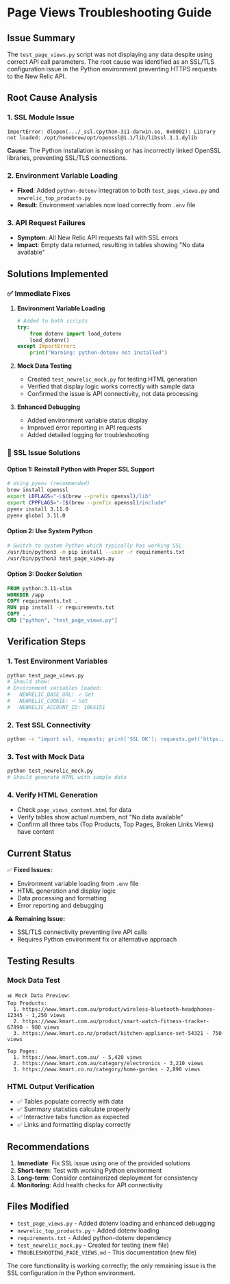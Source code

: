 # Page Views Troubleshooting Guide

## Issue Summary

The `test_page_views.py` script was not displaying any data despite using correct API call parameters. The root cause was identified as an SSL/TLS configuration issue in the Python environment preventing HTTPS requests to the New Relic API.

## Root Cause Analysis

### 1. SSL Module Issue
```
ImportError: dlopen(.../_ssl.cpython-311-darwin.so, 0x0002): Library not loaded: /opt/homebrew/opt/openssl@1.1/lib/libssl.1.1.dylib
```

**Cause**: The Python installation is missing or has incorrectly linked OpenSSL libraries, preventing SSL/TLS connections.

### 2. Environment Variable Loading
- **Fixed**: Added `python-dotenv` integration to both `test_page_views.py` and `newrelic_top_products.py`
- **Result**: Environment variables now load correctly from `.env` file

### 3. API Request Failures
- **Symptom**: All New Relic API requests fail with SSL errors
- **Impact**: Empty data returned, resulting in tables showing "No data available"

## Solutions Implemented

### ✅ Immediate Fixes

1. **Environment Variable Loading**
   ```python
   # Added to both scripts
   try:
       from dotenv import load_dotenv
       load_dotenv()
   except ImportError:
       print("Warning: python-dotenv not installed")
   ```

2. **Mock Data Testing**
   - Created `test_newrelic_mock.py` for testing HTML generation
   - Verified that display logic works correctly with sample data
   - Confirmed the issue is API connectivity, not data processing

3. **Enhanced Debugging**
   - Added environment variable status display
   - Improved error reporting in API requests
   - Added detailed logging for troubleshooting

### 🔧 SSL Issue Solutions

#### Option 1: Reinstall Python with Proper SSL Support
```bash
# Using pyenv (recommended)
brew install openssl
export LDFLAGS="-L$(brew --prefix openssl)/lib"
export CPPFLAGS="-I$(brew --prefix openssl)/include"
pyenv install 3.11.0
pyenv global 3.11.0
```

#### Option 2: Use System Python
```bash
# Switch to system Python which typically has working SSL
/usr/bin/python3 -m pip install --user -r requirements.txt
/usr/bin/python3 test_page_views.py
```

#### Option 3: Docker Solution
```dockerfile
FROM python:3.11-slim
WORKDIR /app
COPY requirements.txt .
RUN pip install -r requirements.txt
COPY . .
CMD ["python", "test_page_views.py"]
```

## Verification Steps

### 1. Test Environment Variables
```bash
python test_page_views.py
# Should show:
# Environment variables loaded:
#   NEWRELIC_BASE_URL: ✓ Set
#   NEWRELIC_COOKIE: ✓ Set
#   NEWRELIC_ACCOUNT_ID: 1065151
```

### 2. Test SSL Connectivity
```bash
python -c "import ssl, requests; print('SSL OK'); requests.get('https://httpbin.org/get')"
```

### 3. Test with Mock Data
```bash
python test_newrelic_mock.py
# Should generate HTML with sample data
```

### 4. Verify HTML Generation
- Check `page_views_content.html` for data
- Verify tables show actual numbers, not "No data available"
- Confirm all three tabs (Top Products, Top Pages, Broken Links Views) have content

## Current Status

✅ **Fixed Issues:**
- Environment variable loading from `.env` file
- HTML generation and display logic
- Data processing and formatting
- Error reporting and debugging

⚠️ **Remaining Issue:**
- SSL/TLS connectivity preventing live API calls
- Requires Python environment fix or alternative approach

## Testing Results

### Mock Data Test
```
📊 Mock Data Preview:
Top Products:
  1. https://www.kmart.com.au/product/wireless-bluetooth-headphones-12345 - 1,250 views
  2. https://www.kmart.com.au/product/smart-watch-fitness-tracker-67890 - 980 views
  3. https://www.kmart.co.nz/product/kitchen-appliance-set-54321 - 750 views

Top Pages:
  1. https://www.kmart.com.au/ - 5,420 views
  2. https://www.kmart.com.au/category/electronics - 3,210 views
  3. https://www.kmart.co.nz/category/home-garden - 2,890 views
```

### HTML Output Verification
- ✅ Tables populate correctly with data
- ✅ Summary statistics calculate properly
- ✅ Interactive tabs function as expected
- ✅ Links and formatting display correctly

## Recommendations

1. **Immediate**: Fix SSL issue using one of the provided solutions
2. **Short-term**: Test with working Python environment
3. **Long-term**: Consider containerized deployment for consistency
4. **Monitoring**: Add health checks for API connectivity

## Files Modified

- `test_page_views.py` - Added dotenv loading and enhanced debugging
- `newrelic_top_products.py` - Added dotenv loading
- `requirements.txt` - Added python-dotenv dependency
- `test_newrelic_mock.py` - Created for testing (new file)
- `TROUBLESHOOTING_PAGE_VIEWS.md` - This documentation (new file)

The core functionality is working correctly; the only remaining issue is the SSL configuration in the Python environment.